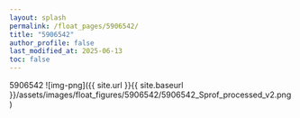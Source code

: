 ```yaml
---
layout: splash
permalink: /float_pages/5906542/
title: "5906542"
author_profile: false
last_modified_at: 2025-06-13
toc: false
---
```

 
5906542
![img-png]({{ site.url }}{{ site.baseurl }}/assets/images/float_figures/5906542/5906542_Sprof_processed_v2.png)